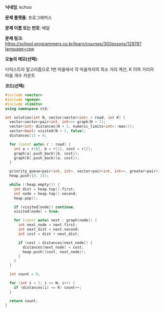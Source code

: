 **닉네임**: kchoo

**문제 플랫폼**: 프로그래머스

**문제 이름 또는 번호**: 배달

**문제 링크**: https://school.programmers.co.kr/learn/courses/30/lessons/12978?language=cpp

**오늘의 메모(선택)**: 

다익스트라 알고리즘으로 1번 마을에서 각 마을까지의 최소 거리 계산, K 이하 거리의 마을 개수 카운트

**코드(선택)**: 

```c++
#include <vector>
#include <queue>
#include <limits>
using namespace std;

int solution(int N, vector<vector<int> > road, int K) {
  vector<vector<pair<int, int>>> graph(N + 1);
  vector<int> distances(N + 1, numeric_limits<int>::max());
  vector<bool> visited(N + 1, false);
  distances[1] = 0; 

  for (const auto& r : road) {
    int a = r[0], b = r[1], cost = r[2];
    graph[a].push_back({b, cost});
    graph[b].push_back({a, cost});
  }

  priority_queue<pair<int, int>, vector<pair<int, int>>, greater<pair<int, int>>> heap;
  heap.push({0, 1}); 

  while (!heap.empty()) {
    int dist = heap.top().first;
    int node = heap.top().second;
    heap.pop();

    if (visited[node]) continue; 
    visited[node] = true;

    for (const auto& next : graph[node]) {
      int next_node = next.first;
      int next_dist = next.second;
      int cost = dist + next_dist;

      if (cost < distances[next_node]) {
        distances[next_node] = cost;
        heap.push({cost, next_node});
      }
    }
  }

  int count = 0;

  for (int i = 1; i <= N; i++) {
    if (distances[i] <= K) count++;
  }

  return count;
}

```
